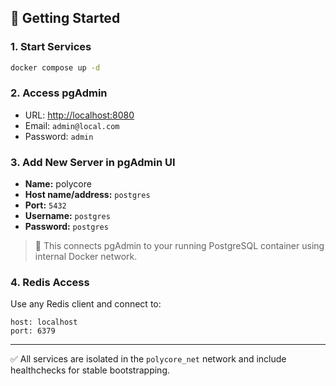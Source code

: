 ## 🚀 Getting Started

### 1. Start Services
```bash
docker compose up -d
```

### 2. Access pgAdmin
- URL: [http://localhost:8080](http://localhost:8080)
- Email: `admin@local.com`
- Password: `admin`

### 3. Add New Server in pgAdmin UI
- **Name:** polycore
- **Host name/address:** `postgres`
- **Port:** `5432`
- **Username:** `postgres`
- **Password:** `postgres`

> 🔐 This connects pgAdmin to your running PostgreSQL container using internal Docker network.

### 4. Redis Access
Use any Redis client and connect to:
```
host: localhost
port: 6379
```

---
✅ All services are isolated in the `polycore_net` network and include healthchecks for stable bootstrapping.
